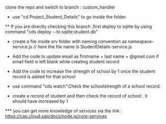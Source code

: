 clone the repo and switch to branch : custom_handler



* use "cd Project_Student_Details" to go inside the folder.

** If you are directly checking this branch ,first deploy to sqlite by using command  "cds deploy --to sqlite:student.db"

* create a file inside srv folder with naming convention as namespace-service.js  // here the file name is StudentDetails-service.js 

* Add the code to update email as firstname + last name + @gmail.com if email field is left blank while creating student record

* Add the code to increase the strength of school by 1 once the student record is added for that school

* use command "cds watch".Check the schoolstrength of a school record.
* create a record of student and then check the record of school . It should have increased by 1


*** you can get more knowledge of services via the link : https://cap.cloud.sap/docs/node.js/core-services

